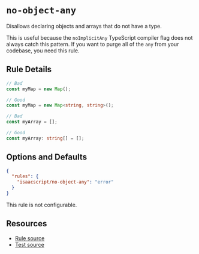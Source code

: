 # `no-object-any`

Disallows declaring objects and arrays that do not have a type.

This is useful because the `noImplicitAny` TypeScript compiler flag does not always catch this pattern. If you want to purge all of the `any` from your codebase, you need this rule.

## Rule Details

```ts
// Bad
const myMap = new Map();

// Good
const myMap = new Map<string, string>();
```

```ts
// Bad
const myArray = [];

// Good
const myArray: string[] = [];
```

## Options and Defaults

```json
{
  "rules": {
    "isaacscript/no-object-any": "error"
  }
}
```

This rule is not configurable.

## Resources

- [Rule source](../../src/rules/no-object-any.ts)
- [Test source](../../tests/rules/no-object-any.test.ts)
